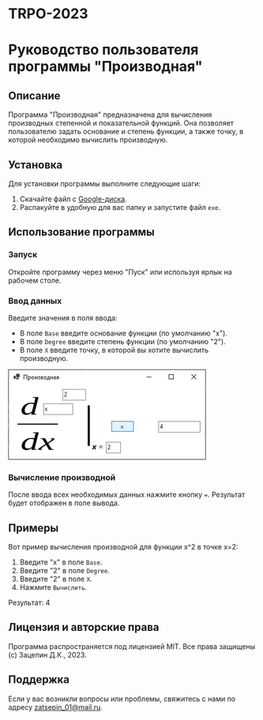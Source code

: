 # TRPO-2023
# Руководство пользователя программы "Производная"

## Описание

Программа "Производная" предназначена для вычисления производных степенной и показательной функций. Она позволяет пользователю задать основание и степень функции, а также точку, в которой необходимо вычислить производную.

## Установка

Для установки программы выполните следующие шаги:
1. Скачайте файл с [Google-диска](https://drive.google.com/file/d/1JJPfVXRnbepu7Y5bDknuyFLgzGU1WtTb/view?usp=sharing).
2. Распакуйте в удобную для вас папку и запустите файл `exe`.

## Использование программы

### Запуск

Откройте программу через меню "Пуск" или используя ярлык на рабочем столе.

### Ввод данных

Введите значения в поля ввода:

- В поле `Base` введите основание функции (по умолчанию "x").
- В поле `Degree` введите степень функции (по умолчанию "2").
- В поле `X` введите точку, в которой вы хотите вычислить производную.

![Интерфейс программы](images/image1.png)

### Вычисление производной

После ввода всех необходимых данных нажмите кнопку `=`. Результат будет отображен в поле вывода.

## Примеры

Вот пример вычисления производной для функции x^2 в точке x=2:

1. Введите "x" в поле `Base`.
2. Введите "2" в поле `Degree`.
3. Введите "2" в поле `X`.
4. Нажмите `Вычислить`.

Результат: 4

## Лицензия и авторские права

Программа распространяется под лицензией MIT. Все права защищены (с) Зацепин Д.К., 2023.

## Поддержка

Если у вас возникли вопросы или проблемы, свяжитесь с нами по адресу zatsepin_01@mail.ru.
